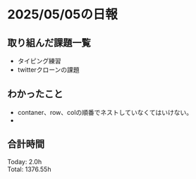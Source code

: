 # 2025/05/05の日報
## 取り組んだ課題一覧
* タイピング練習
* twitterクローンの課題
## わかったこと 
*  contaner、row、colの順番でネストしていなくてはいけない。
*  
##  合計時間 
Today: 2.0h<br>
Total: 1376.55h
